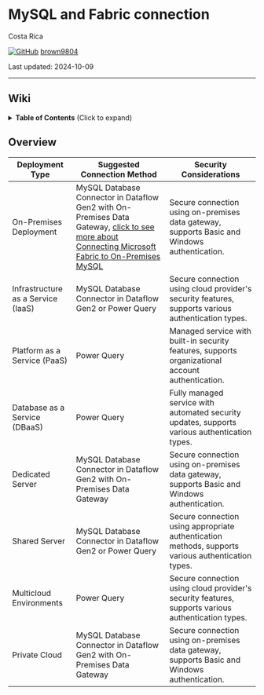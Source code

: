 # MySQL and Fabric connection

Costa Rica

[![GitHub](https://img.shields.io/badge/--181717?logo=github&logoColor=ffffff)](https://github.com/)
[brown9804](https://github.com/brown9804)

Last updated: 2024-10-09

------------------------------------------

## Wiki 

<details>
<summary><b>Table of Contents</b> (Click to expand)</summary>
  
 - [Set up your MySQL database connection](https://learn.microsoft.com/en-us/fabric/data-factory/connector-mysql-database)
 - [MySQL Connection in Power Query](https://community.fabric.microsoft.com/t5/Desktop/Mysql-Connection/td-p/2650110)
  
</details>

## Overview 

| **Deployment Type**            | **Suggested Connection Method**                                                                 | **Security Considerations**                                                                 |
|--------------------------------|--------------------------------------------------------------------------------------------|--------------------------------------------------------------------------------------------|
| On-Premises Deployment         | MySQL Database Connector in Dataflow Gen2 with On-Premises Data Gateway, [click to see more about Connecting Microsoft Fabric to On-Premises MySQL](https://github.com/brown9804/MicrosoftCloudEssentialsHub/blob/main/0_Azure/2_AzureAnalytics/0_Fabric/_Connections/4_OnPremMYSQL.md#connecting-microsoft-fabric-to-on-premises-mysql)                     | Secure connection using on-premises data gateway, supports Basic and Windows authentication. |
| Infrastructure as a Service (IaaS) | MySQL Database Connector in Dataflow Gen2 or Power Query                                  | Secure connection using cloud provider's security features, supports various authentication types. |
| Platform as a Service (PaaS)   | Power Query                                                                                 | Managed service with built-in security features, supports organizational account authentication. |
| Database as a Service (DBaaS)  | Power Query                                                                                 | Fully managed service with automated security updates, supports various authentication types. |
| Dedicated Server               | MySQL Database Connector in Dataflow Gen2 with On-Premises Data Gateway                     | Secure connection using on-premises data gateway, supports Basic and Windows authentication. |
| Shared Server                  | MySQL Database Connector in Dataflow Gen2 or Power Query                                   | Secure connection using appropriate authentication methods, supports various authentication types. |
| Multicloud Environments        | Power Query                                                                                 | Secure connection using cloud provider's security features, supports various authentication types. |
| Private Cloud                  | MySQL Database Connector in Dataflow Gen2 with On-Premises Data Gateway                     | Secure connection using on-premises data gateway, supports Basic and Windows authentication. |
